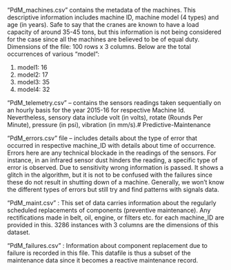 “PdM_machines.csv” contains the metadata of the machines. This descriptive information
includes machine ID, machine model (4 types) and age (in years). Safe to say that the cranes are 
known to have a load capacity of around 35-45 tons, but this information is not being considered 
for the case since all the machines are believed to be of equal duty. Dimensions of the file: 100 
rows x 3 columns. Below are the total occurrences of various “model”:
1. model1: 16
2. model2: 17
3. model3: 35
4. model4: 32
 
“PdM_telemetry.csv” – contains the sensors readings taken sequentially on an hourly basis for 
the year 2015-16 for respective Machine Id. Nevertheless, sensory data include volt (in volts), 
rotate (Rounds Per Minute), pressure (in psi), vibration (in mm/s).# Predictive-Maintenance

“PdM_errors.csv” file – includes details about the type of error that occurred in respective 
machine_ID with details about time of occurrence. Errors here are any technical blockade in the 
readings of the sensors. For instance, in an infrared sensor dust hinders the reading, a specific type 
of error is observed. Due to sensitivity wrong information is passed. It shows a glitch in the 
algorithm, but it is not to be confused with the failures since these do not result in shutting down 
of a machine. Generally, we won’t know the different types of errors but still try and find patterns 
with signals data. 

“PdM_maint.csv” : This set of data carries information about the regularly scheduled 
replacements of components (preventive maintenance). Any rectifications made in belt, oil, 
engine, or filters etc. for each machine_ID are provided in this. 3286 instances with 3 columns are
the dimensions of this dataset. 

“PdM_failures.csv” : Information about component replacement due to failure is recorded in this 
file. This datafile is thus a subset of the maintenance data since it becomes a reactive maintenance
record. 
